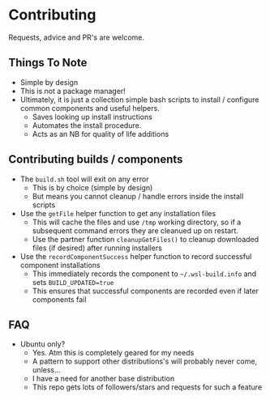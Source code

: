 # Contributing
Requests, advice and PR's are welcome.

## Things To Note
* Simple by design
* This is not a package manager!
* Ultimately, it is just a collection simple bash scripts to install / configure common components and useful helpers.
  * Saves looking up install instructions
  * Automates the install procedure.
  * Acts as an NB for quality of life additions

## Contributing builds / components
* The `build.sh` tool will exit on any error
  * This is by choice (simple by design)
  * But means you cannot cleanup / handle errors inside the install scripts
* Use the `getFile` helper function to get any installation files
  * This will cache the files and use `/tmp` working directory, so if a subsequent command errors they are cleanued up on restart.
  * Use the partner function `cleanupGetFiles()` to cleanup downloaded files (if desired) after running installers
* Use the `recordComponentSuccess` helper function to record successful component installations
  * This immediately records the component to `~/.wsl-build.info` and sets `BUILD_UPDATED=true`
  * This ensures that successful components are recorded even if later components fail

## FAQ
* Ubuntu only?
    * Yes. Atm this is completely geared for my needs
    * A pattern to support other distributions's will probably never come, unless...
    * I have a need for another base distribution
    * This repo gets lots of followers/stars and requests for such a feature
